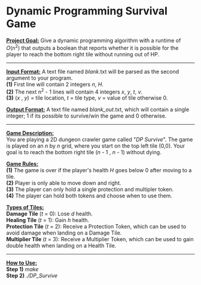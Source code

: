 # Dynamic Programming Survival Game

<ins>**Project Goal:**</ins> Give a dynamic programming algorithm with a runtime of _O_(n<sup>2</sup>) that outputs a boolean that reports whether it is possible for the player to reach the bottom right tile without running out of HP. <br />

 ---


<ins>**Input Format:**</ins> A text file named _blank_.txt will be parsed as the second argument to your program. <br />
**(1)** First line will contain 2 integers _n_, _H_.                                     <br />
**(2)** The next n<sup>2</sup> - 1 lines will contain 4 integers _x_, _y_, _t_, _v_.               <br />
**(3)** (_x_ , _y_) = tile location, _t_ = tile type, _v_ = value of tile otherwise 0.   <br /> 

<ins>**Output Format:**</ins> A text file named _blank_out_.txt, which will contain a single integer; 1 if its possible to survive/win the game and 0 otherwise.        <br />

 ---


<ins>**Game Description:** </ins> <br />
You are playing a 2D dungeon crawler game called "_DP Survive_". The game is played on an _n_ by _n_ grid, where you start on the top left tile (0,0). Your goal is to reach the bottom right tile (_n_ - 1 , _n_ - 1) without dying. <br />

<ins>**Game Rules:** </ins> <br />
**(1)** The game is over if the player's health _H_ goes below 0 after moving to a tile. <br />
**(2)** Player is only able to move down and right. <br />
**(3)** The player can only hold a single protection and multipler token. <br />
**(4)** The player can hold both tokens and choose when to use them. <br />

<ins>**Types of Tiles:** </ins>  <br />
**Damage Tile** (_t_ = 0): Lose _d_ health.  <br />
**Healing Tile** (_t_ = 1): Gain _h_ health. <br />
**Protection Tile** (_t_ = 2): Receive a Protection Token, which can be used to avoid damage when landing on a Damage Tile.        <br />
**Multiplier Tile** (_t_ = 3): Receive a Multiplier Token, which can be used to gain double health when landing on a Health Tile.  <br />

 ---

<ins>**How to Use:** </ins>   <br />
**Step 1)** _make_            <br />
**Step 2)** _./DP_Survive_    <br />
